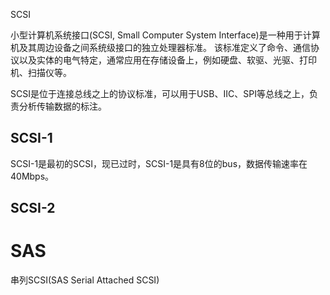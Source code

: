 SCSI

小型计算机系统接口(SCSI, Small Computer System Interface)是一种用于计算机及其周边设备之间系统级接口的独立处理器标准。
该标准定义了命令、通信协议以及实体的电气特定，通常应用在存储设备上，例如硬盘、软驱、光驱、打印机、扫描仪等。

SCSI是位于连接总线之上的协议标准，可以用于USB、IIC、SPI等总线之上，负责分析传输数据的标注。

SCSI-1
------
SCSI-1是最初的SCSI，现已过时，SCSI-1是具有8位的bus，数据传输速率在40Mbps。


SCSI-2
------




SAS
===

串列SCSI(SAS Serial Attached SCSI)